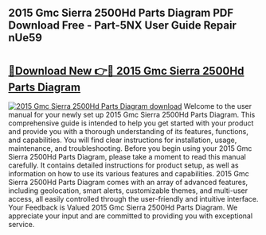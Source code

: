 ## 2015 Gmc Sierra 2500Hd Parts Diagram PDF Download Free - Part-5NX User Guide Repair nUe59

# <h2><a href="http://dfi89jj.blite.top/?on=2015+Gmc+Sierra+2500Hd+Parts+Diagram">🔗Download New 👉🔴 2015 Gmc Sierra 2500Hd Parts Diagram</a></h2>

[![2015 Gmc Sierra 2500Hd Parts Diagram download](https://i.imgur.com/lujVjoI.png)](http://dfi89jj.blite.top/?on=2015+Gmc+Sierra+2500Hd+Parts+Diagram)
Welcome to the user manual for your newly set up 2015 Gmc Sierra 2500Hd Parts Diagram. This comprehensive guide is intended to help you get started with your product and provide you with a thorough understanding of its features, functions, and capabilities. You will find clear instructions for installation, usage, maintenance, and troubleshooting. Before you begin using your 2015 Gmc Sierra 2500Hd Parts Diagram, please take a moment to read this manual carefully. It contains detailed instructions for product setup, as well as information on how to use its various features and capabilities. 2015 Gmc Sierra 2500Hd Parts Diagram comes with an array of advanced features, including geolocation, smart alerts, customizable themes, and multi-user access, all easily controlled through the user-friendly and intuitive interface. Your Feedback is Valued 2015 Gmc Sierra 2500Hd Parts Diagram. We appreciate your input and are committed to providing you with exceptional service.
